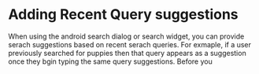 # Adding Recent Query suggestions
When using the android search dialog or search widget, you can provide serach suggestions based on recent serach queries. For exmaple, if a user previously searched for puppies then that query appears as a suggestion once they bgin typing the same query suggestions. Before you 

